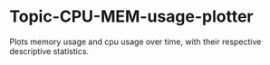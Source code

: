 # Topic-CPU-MEM-usage-plotter
Plots memory usage and cpu usage over time, with their respective descriptive statistics.
